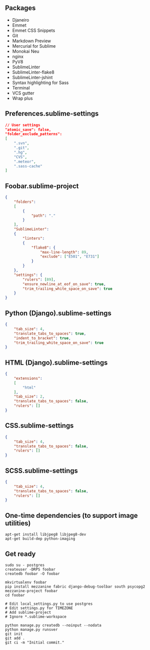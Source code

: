## Packages
- Djaneiro
- Emmet
- Emmet CSS Snippets
- Git
- Markdown Preview
- Mercurial for Sublime
- Monokai Neu
- nginx
- PyV8
- SublimeLinter
- SublimeLinter-flake8
- SublimeLinter-jshint
- Syntax highlighting for Sass
- Terminal
- VCS gutter
- Wrap plus

## Preferences.sublime-settings
````json
// User settings
"atomic_save": false,
"folder_exclude_patterns":
[
	".svn",
	".git",
	".hg",
	"CVS",
	".meteor",
	".sass-cache"
]
````

## Foobar.sublime-project
````json
{
	"folders":
	[
		{
			"path": "."
		}
	],
	"SublimeLinter":
	{
		"linters":
		{
			"flake8": {
				"max-line-length": 89,
				"exclude": ["E501", "E731"]
			}
		}
	},
	"settings": {
		"rulers": [89],
		"ensure_newline_at_eof_on_save": true,
		"trim_trailing_white_space_on_save": true
	}
}
````

## Python (Django).sublime-settings

````json
{
	"tab_size": 4,
	"translate_tabs_to_spaces": true,
	"indent_to_bracket": true,
	"trim_trailing_white_space_on_save": true
}
````

## HTML (Django).sublime-settings
````json
{
	"extensions":
	[
		"html"
	],
	"tab_size": 2,
	"translate_tabs_to_spaces": false,
	"rulers": []
}
````

## CSS.sublime-settings
````json
{
	"tab_size": 4,
	"translate_tabs_to_spaces": false,
	"rulers": []
}
````

## SCSS.sublime-settings
````json
{
	"tab_size": 4,
	"translate_tabs_to_spaces": false,
	"rulers": []
}
````

## One-time dependencies (to support image utilities)
````
apt-get install libjpeg8 libjpeg8-dev
apt-get build-dep python-imaging
````

## Get ready
````
sudo su - postgres
createuser -DRPS foobar
createdb foobar -O foobar

mkvirtualenv foobar
pip install mezzanine fabric django-debug-toolbar south psycopg2
mezzanine-project foobar
cd foobar

# Edit local_settings.py to use postgres
# Edit settings.py for TIMEZONE
# Add sublime-project
# Ignore *.sublime-workspace

python manage.py createdb --noinput --nodata
python manage.py runsver
git init
git add .
git ci -m "Initial commit."
````
